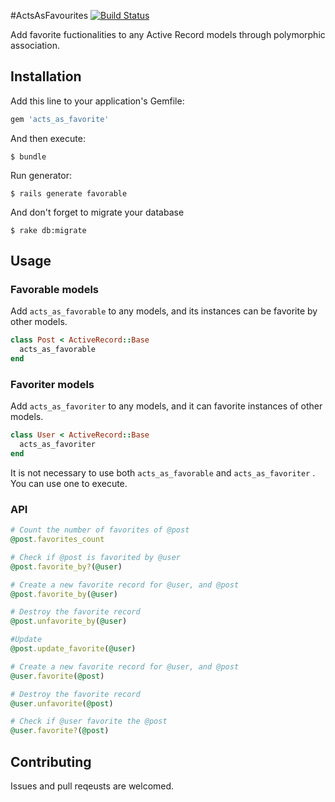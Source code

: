
#ActsAsFavourites [![Build Status](https://travis-ci.org/rajcybage/acts_as_favourites.svg)](https://travis-ci.org/rajcybage/acts_as_favourites)

Add favorite fuctionalities to any Active Record models through polymorphic association. 


## Installation

Add this line to your application's Gemfile:

```ruby
gem 'acts_as_favorite'
```

And then execute:

    $ bundle

Run generator:

    $ rails generate favorable

And don't forget to migrate your database

    $ rake db:migrate

## Usage

### Favorable models

Add `acts_as_favorable` to any models, and its instances can be favorite by other models.

```ruby
class Post < ActiveRecord::Base
  acts_as_favorable
end
```

### Favoriter models

Add `acts_as_favoriter` to any models, and it can favorite instances of other models.

```ruby
class User < ActiveRecord::Base
  acts_as_favoriter
end
```


It is not necessary to use both `acts_as_favorable` and `acts_as_favoriter` . You can use one to execute.

### API

```ruby
# Count the number of favorites of @post
@post.favorites_count

# Check if @post is favorited by @user
@post.favorite_by?(@user)

# Create a new favorite record for @user, and @post
@post.favorite_by(@user)

# Destroy the favorite record
@post.unfavorite_by(@user)

#Update
@post.update_favorite(@user)
```



```ruby
# Create a new favorite record for @user, and @post
@user.favorite(@post)

# Destroy the favorite record
@user.unfavorite(@post)

# Check if @user favorite the @post
@user.favorite?(@post)
```

## Contributing

Issues and pull reqeusts are welcomed.